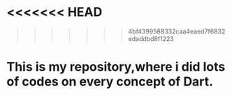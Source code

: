 <<<<<<< HEAD
=======

>>>>>>> 4bf4399588332caa4eaed7f6832edaddbd8f1223
# This is my repository,where i did lots of codes on every concept of Dart.
